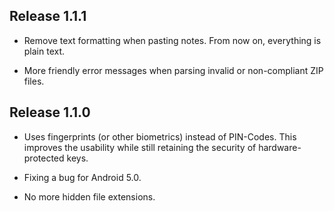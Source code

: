## Release 1.1.1

- Remove text formatting when pasting notes. From now on, everything is plain text.

- More friendly error messages when parsing invalid or non-compliant ZIP files.

## Release 1.1.0

- Uses fingerprints (or other biometrics) instead of PIN-Codes.
This improves the usability while still retaining the security of hardware-protected keys.

- Fixing a bug for Android 5.0.

- No more hidden file extensions.
